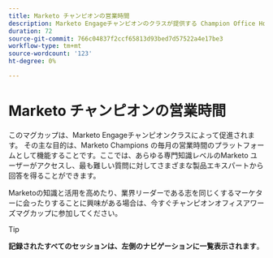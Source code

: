 ```yaml
---
title: Marketo チャンピオンの営業時間
description: Marketo Engageチャンピオンのクラスが提供する Champion Office Hours MUG に参加して、製品のエキスパートから回答を得たり、業界をリードするマーケターとつながったりして、最も難しいMarketoの質問に参加しましょう。
duration: 72
source-git-commit: 766c04837f2ccf65813d93bed7d57522a4e17be3
workflow-type: tm+mt
source-wordcount: '123'
ht-degree: 0%

---
```


# Marketo チャンピオンの営業時間

このマグカップは、Marketo Engageチャンピオンクラスによって促進されます。 その主な目的は、Marketo Champions の毎月の営業時間のプラットフォームとして機能することです。ここでは、あらゆる専門知識レベルのMarketo ユーザーがアクセスし、最も難しい質問に対してさまざまな製品エキスパートから回答を得ることができます。

Marketoの知識と活用を高めたり、業界リーダーである志を同じくするマーケターに会ったりすることに興味がある場合は、今すぐチャンピオンオフィスアワーズマグカップに参加してください。

>[!TIP]
>
>**記録されたすべてのセッションは、左側のナビゲーションに一覧表示されます**。
